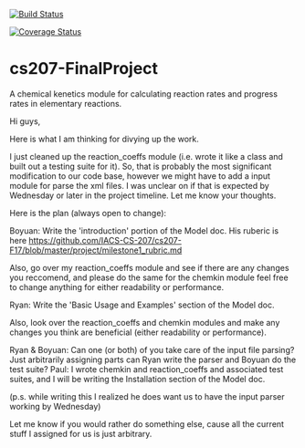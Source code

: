 [![Build Status](https://travis-ci.org/cs207-g1/cs207-FinalProject.svg?branch=master)](https://travis-ci.org/cs207-g1/cs207-FinalProject)

[![Coverage Status](https://coveralls.io/repos/github/cs207-g1/cs207-FinalProject/badge.svg?branch=master)](https://coveralls.io/github/cs207-g1/cs207-FinalProject?branch=master)

# cs207-FinalProject

A chemical kenetics module for calculating reaction rates and progress rates in elementary reactions.

Hi guys, 

Here is what I am thinking for divying up the work.

I just cleaned up the reaction_coeffs module (i.e. wrote it like a class and built out a testing suite for it).  So, that is probably the most significant modification to our code base, however we might have to add a input module for parse the xml files.  I was unclear on if that is expected by Wednesday or later in the project timeline.  Let me know your thoughts.

Here is the plan (always open to change):

Boyuan: Write the 'introduction' portion of the Model doc.  His ruberic is here https://github.com/IACS-CS-207/cs207-F17/blob/master/project/milestone1_rubric.md 
	
Also, go over my reaction_coeffs module and see if there are any changes you reccomend, and please do the same for the chemkin module feel free to change anything for either readability or performance.

Ryan: Write the 'Basic Usage and Examples' section of the Model doc. 

Also, look over the reaction_coeffs and chemkin modules and make any changes you think are beneficial (either readability or performance). 

Ryan & Boyuan:  Can one (or both) of you take care of the input file parsing? Just arbitrarily assigning parts can Ryan write the parser and Boyuan do the test suite? 
Paul: I wrote chemkin and reaction_coeffs and associated test suites, and I will be writing the Installation section of the Model doc.

(p.s. while writing this I realized he does want us to have the input parser working by Wednesday)

Let me know if you would rather do something else, cause all the current stuff I assigned for us is just arbitrary.

 
